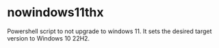 # nowindows11thx
Powershell script to not upgrade to windows 11. It sets the desired target version to Windows 10 22H2.
